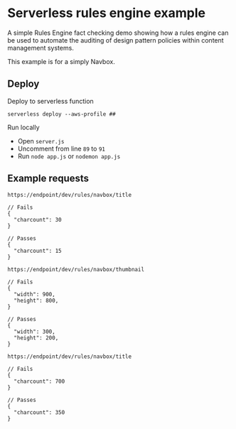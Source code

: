 # Serverless rules engine example

A simple Rules Engine fact checking demo showing 
how a rules engine can be used to automate the auditing 
of design pattern policies within content management systems.

This example is for a simply Navbox.

## Deploy
Deploy to serverless function

`serverless deploy --aws-profile ##`

Run locally

- Open `server.js`
- Uncomment from line `89` to `91`
- Run `node app.js` or `nodemon app.js`

## Example requests

`https://endpoint/dev/rules/navbox/title`

```
// Fails
{
  "charcount": 30
}

// Passes
{
  "charcount": 15
}
```

`https://endpoint/dev/rules/navbox/thumbnail`
```
// Fails
{
  "width": 900,
  "height": 800,
}

// Passes
{
  "width": 300,
  "height": 200,
}
```

`https://endpoint/dev/rules/navbox/title`

```
// Fails
{
  "charcount": 700
}

// Passes
{
  "charcount": 350
}
```

